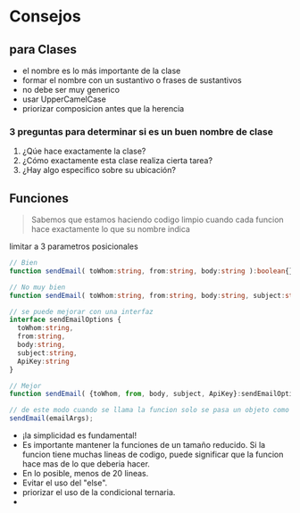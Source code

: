 # Consejos

## para Clases

* el nombre es lo más importante de la clase
* formar el nombre con un sustantivo o frases de sustantivos
* no debe ser muy generico
* usar UpperCamelCase
* priorizar composicion antes que la herencia

### 3 preguntas para determinar si es un buen nombre de clase

1. ¿Qúe hace exactamente la clase?
2. ¿Cómo exactamente esta clase realiza cierta tarea?
3. ¿Hay algo especifico sobre su ubicación?

## Funciones

> Sabemos que estamos haciendo codigo limpio cuando cada funcion hace exactamente lo que su nombre indica

limitar a 3 parametros posicionales

```typescript
// Bien
function sendEmail( toWhom:string, from:string, body:string ):boolean{}

// No muy bien
function sendEmail( toWhom:string, from:string, body:string, subject:string, ApiKey:string ):boolean{}
```

```typescript
// se puede mejorar con una interfaz
interface sendEmailOptions {
  toWhom:string, 
  from:string, 
  body:string, 
  subject:string, 
  ApiKey:string
}

// Mejor
function sendEmail( {toWhom, from, body, subject, ApiKey}:sendEmailOptions  ):boolean{}

// de este modo cuando se llama la funcion solo se pasa un objeto como parametro
sendEmail(emailArgs);
```

- ¡la simplicidad es fundamental!
- Es importante mantener la funciones de un tamaño reducido. Si la funcion tiene muchas lineas de codigo, puede significar que la funcion hace mas de lo que deberia hacer.
- En lo posible, menos de 20 lineas.
- Evitar el uso del "else".
- priorizar el uso de la condicional ternaria.
-
